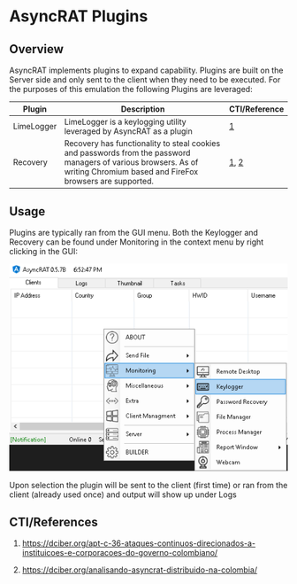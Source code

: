 # AsyncRAT Plugins

## Overview

AsyncRAT implements plugins to expand capability. Plugins are built on the Server side and only sent to the client when they need to be executed. For the purposes of this emulation the following Plugins are leveraged:

| Plugin | Description | CTI/Reference |
| --- | --- | --- |
| LimeLogger | LimeLogger is a keylogging utility leveraged by AsyncRAT as a plugin | [1](https://dciber.org/apt-c-36-ataques-continuos-direcionados-a-instituicoes-e-corporacoes-do-governo-colombiano/) |
| Recovery | Recovery has functionality to steal cookies and passwords from the password managers of various browsers. As of writing Chromium based and FireFox browsers are supported. | [1](https://dciber.org/apt-c-36-ataques-continuos-direcionados-a-instituicoes-e-corporacoes-do-governo-colombiano/), [2](https://dciber.org/analisando-asyncrat-distribuido-na-colombia/) |

## Usage

Plugins are typically ran from the GUI menu. Both the Keylogger and Recovery can be found under Monitoring in the context menu by right clicking in the GUI:

![plugins](../../Screenshots/asyncrat-plugin-log-and-recover.png)

Upon selection the plugin will be sent to the client (first time) or ran from the client (already used once) and output will show up under Logs

## CTI/References

1) <https://dciber.org/apt-c-36-ataques-continuos-direcionados-a-instituicoes-e-corporacoes-do-governo-colombiano/>

2) <https://dciber.org/analisando-asyncrat-distribuido-na-colombia/>
